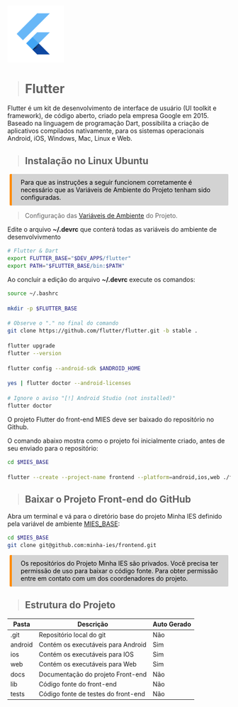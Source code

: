 <p><img src="../images/flutter.svg" width=128 /></p>

># **Flutter**

Flutter é um kit de desenvolvimento de interface de usuário (UI toolkit e framework), de código aberto, criado pela empresa Google em 2015. Baseado na linguagem de programação Dart, possibilita a criação de aplicativos compilados nativamente, para os sistemas operacionais Android, iOS, Windows, Mac, Linux e Web.

> ## Instalação no Linux Ubuntu

<div style="color: black; background-color: lightgrey; margin: 10px 5px; vertical-align: middle; padding:10px 10px 10px 20px; border-radius: 2px; border-left: 5px solid darkorange">
Para que as instruções a seguir funcionem corretamente é necessário que as Variáveis de Ambiente do Projeto tenham sido configuradas.
</div>

> Configuração das [Variáveis de Ambiente](../common/env.md) do Projeto.

Edite o arquivo **~/.devrc** que conterá todas as variáveis do ambiente de desenvolvivmento
```bash
# Flutter & Dart
export FLUTTER_BASE="$DEV_APPS/flutter"
export PATH="$FLUTTER_BASE/bin:$PATH"
```

Ao concluir a edição do arquivo **~/.devrc** execute os comandos:
```bash
source ~/.bashrc

mkdir -p $FLUTTER_BASE

# Observe o "." no final do comando
git clone https://github.com/flutter/flutter.git -b stable .

flutter upgrade
flutter --version

flutter config --android-sdk $ANDROID_HOME

yes | flutter doctor --android-licenses

# Ignore o aviso "[!] Android Studio (not installed)"
flutter doctor
```

O projeto Flutter do front-end MIES deve ser baixado do repositório no Github.

O comando abaixo mostra como o projeto foi inicialmente criado, antes de seu enviado para o repositório:
```bash
cd $MIES_BASE

flutter --create --project-name frontend --platform=android,ios,web ./frontend
```

> ## Baixar o Projeto Front-end do GitHub

Abra um terminal e vá para o diretório base do projeto Minha IES definido pela variável de ambiente [MIES_BASE](../common/env.md):
```bash
cd $MIES_BASE
git clone git@github.com:minha-ies/frontend.git
```

<div style="color: black; background-color: lightgrey; margin: 10px 5px; vertical-align: middle; padding:10px 10px 10px 20px; border-radius: 2px; border-left: 5px solid darkorange">
Os repositórios do Projeto Minha IES são privados. Você precisa ter permissão de uso para baixar o código fonte.
Para obter permissão entre em contato com um dos coordenadores do projeto.
</div>

> ## Estrutura do Projeto

| Pasta    | Descrição | Auto Gerado |
|----------|-----------|-------------|
|.git      | Repositório local do git | Não |
| android  | Contém os executáveis para Android | Sim |
| ios      | Contém os executáveis para IOS | Sim |
| web      | Contém os executáveis para Web | Sim |
| docs     | Documentação do projeto Front-end | Não |
| lib      | Código fonte do front-end | Não |
| tests    | Código fonte de testes do front-end | Não |
